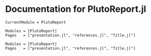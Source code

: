 # Documentation for PlutoReport.jl

```@meta
CurrentModule = PlutoReport
```

```@index
Modules = [PlutoReport]
Pages   = ["presentation.jl", "references.jl", "Title.jl"]
```

```@autodocs
Modules = [PlutoReport]
Pages   = ["presentation.jl", "references.jl", "Title.jl"]
```

